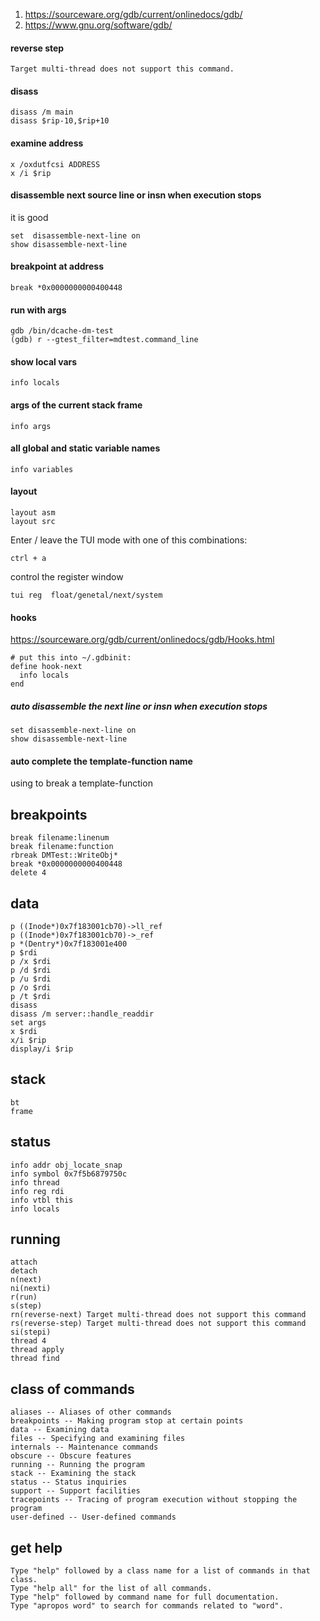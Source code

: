 1. https://sourceware.org/gdb/current/onlinedocs/gdb/
1. https://www.gnu.org/software/gdb/

#### reverse step
```
Target multi-thread does not support this command.
```

#### disass
```
disass /m main
disass $rip-10,$rip+10
```
  
#### examine address
```
x /oxdutfcsi ADDRESS
x /i $rip
```

#### disassemble next source line or insn when execution stops
it is good
```
set  disassemble-next-line on
show disassemble-next-line
```

#### breakpoint at address
```
break *0x0000000000400448
```

#### run with args
```
gdb /bin/dcache-dm-test
(gdb) r --gtest_filter=mdtest.command_line
```
#### show local vars
```
info locals
```

#### args of the current stack frame
```
info args
```

#### all global and static variable names
```
info variables
```

#### layout 
```
layout asm
layout src
```
Enter / leave the TUI mode with one of this combinations:
```
ctrl + a
```
control the register window
```
tui reg  float/genetal/next/system
```

#### hooks
https://sourceware.org/gdb/current/onlinedocs/gdb/Hooks.html
```
# put this into ~/.gdbinit:
define hook-next
  info locals
end
```
  
##### auto disassemble the next line or insn when execution stops
```
set disassemble-next-line on
show disassemble-next-line
```
#### auto complete the template-function name 

using <tab> to break a template-function
  
## breakpoints
```
break filename:linenum
break filename:function
rbreak DMTest::WriteObj*
break *0x0000000000400448
delete 4
```

## data
```
p ((Inode*)0x7f183001cb70)->ll_ref
p ((Inode*)0x7f183001cb70)->_ref
p *(Dentry*)0x7f183001e400
p $rdi
p /x $rdi
p /d $rdi
p /u $rdi
p /o $rdi
p /t $rdi
disass
disass /m server::handle_readdir
set args
x $rdi
x/i $rip
display/i $rip
```

## stack
```
bt
frame
```

## status
```
info addr obj_locate_snap
info symbol 0x7f5b6879750c 
info thread
info reg rdi
info vtbl this
info locals
```

## running
```
attach
detach
n(next)
ni(nexti)
r(run)
s(step)
rn(reverse-next) Target multi-thread does not support this command
rs(reverse-step) Target multi-thread does not support this command
si(stepi)
thread 4
thread apply
thread find
```

## class of commands
```
aliases -- Aliases of other commands
breakpoints -- Making program stop at certain points
data -- Examining data
files -- Specifying and examining files
internals -- Maintenance commands
obscure -- Obscure features
running -- Running the program
stack -- Examining the stack
status -- Status inquiries
support -- Support facilities
tracepoints -- Tracing of program execution without stopping the program
user-defined -- User-defined commands
```
  
## get help
```
Type "help" followed by a class name for a list of commands in that class.
Type "help all" for the list of all commands.
Type "help" followed by command name for full documentation.
Type "apropos word" to search for commands related to "word".
```
